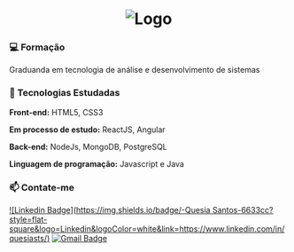 <h1 align="center">
<!--   <img alt="Ícone do projeto" title="Terminal" src=".github/" width="100px" /> -->
   <img alt="Logo" src="/">
</h1>
</p>

### 💻 Formação
Graduanda em tecnologia de análise e desenvolvimento de sistemas

### 🚀 Tecnologias Estudadas
**Front-end:** HTML5, CSS3 

**Em processo de estudo:** ReactJS, Angular

**Back-end:** NodeJs, MongoDB, PostgreSQL

**Linguagem de programação:** Javascript e Java

### 📫 Contate-me 
[![Linkedin Badge](https://img.shields.io/badge/-Quesia Santos-6633cc?style=flat-square&logo=Linkedin&logoColor=white&link=https://www.linkedin.com/in/quesiasts/)](https://www.linkedin.com/in/quesiasts/) 
[![Gmail Badge](https://img.shields.io/badge/-quesiasts@gmail.com-6633cc?style=flat-square&logo=Gmail&logoColor=white&link=mailto:quesiasts@gmail.com)](mailto:quesiasts@gmail.com)
